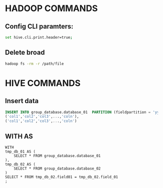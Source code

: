 # HADOOP COMMANDS

## Config CLI paramters:
```bash
set hive.cli.print.header=true;
```


## Delete broad

```bash
hadoop fs -rm -r /path/file
```



# HIVE COMMANDS

## Insert data
```sql
INSERT INTO group_database.database_01  PARTITION (fieldpartition = 'yyyy-mm-dd')  VALUES
('col1','col2','col3',...,'coln'),
('col1','col2','col3',...,'coln')
```
## WITH AS
```hql
WITH 
tmp_db_01 AS (
    SELECT * FROM group_database.database_01
),
tmp_db_02 AS (
    SELECT * FROM group_database.database_02
)
SELECT * FROM tmp_db_02.field01 = tmp_db_02.field_01
;
```


